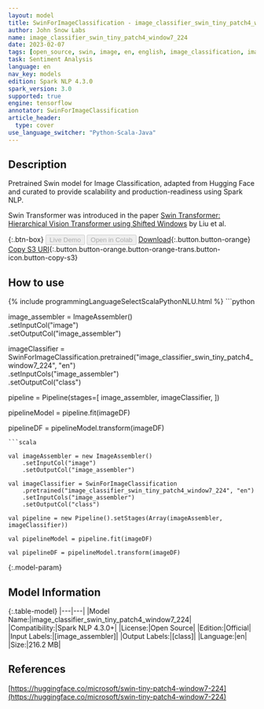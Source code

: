```yaml
---
layout: model
title: SwinForImageClassification - image_classifier_swin_tiny_patch4_window7_224
author: John Snow Labs
name: image_classifier_swin_tiny_patch4_window7_224
date: 2023-02-07
tags: [open_source, swin, image, en, english, image_classification, imagenet, tensorflow]
task: Sentiment Analysis
language: en
nav_key: models
edition: Spark NLP 4.3.0
spark_version: 3.0
supported: true
engine: tensorflow
annotator: SwinForImageClassification
article_header:
  type: cover
use_language_switcher: "Python-Scala-Java"
---
```


## Description

Pretrained Swin model for Image Classification, adapted from Hugging Face and curated to provide scalability and production-readiness using Spark NLP.

Swin Transformer was introduced in the paper [Swin Transformer: Hierarchical Vision Transformer using Shifted Windows](https://arxiv.org/abs/2103.14030) by Liu et al.

{:.btn-box}
<button class="button button-orange" disabled>Live Demo</button>
<button class="button button-orange" disabled>Open in Colab</button>
[Download](https://s3.amazonaws.com/auxdata.johnsnowlabs.com/public/models/image_classifier_swin_tiny_patch4_window7_224_en_4.3.0_3.0_1675783170631.zip){:.button.button-orange}
[Copy S3 URI](s3://auxdata.johnsnowlabs.com/public/models/image_classifier_swin_tiny_patch4_window7_224_en_4.3.0_3.0_1675783170631.zip){:.button.button-orange.button-orange-trans.button-icon.button-copy-s3}

## How to use



<div class="tabs-box" markdown="1">
{% include programmingLanguageSelectScalaPythonNLU.html %}
```python
                
image_assembler = ImageAssembler()\
  .setInputCol("image")\
  .setOutputCol("image_assembler")

imageClassifier = SwinForImageClassification.pretrained("image_classifier_swin_tiny_patch4_window7_224", "en")\
  .setInputCols("image_assembler")\
  .setOutputCol("class")

pipeline = Pipeline(stages=[
  image_assembler,
  imageClassifier,
])

pipelineModel = pipeline.fit(imageDF)

pipelineDF = pipelineModel.transform(imageDF)
```
```scala

val imageAssembler = new ImageAssembler()
    .setInputCol("image")
    .setOutputCol("image_assembler")

val imageClassifier = SwinForImageClassification
    .pretrained("image_classifier_swin_tiny_patch4_window7_224", "en")
    .setInputCols("image_assembler") 
    .setOutputCol("class") 

val pipeline = new Pipeline().setStages(Array(imageAssembler, imageClassifier))

val pipelineModel = pipeline.fit(imageDF)

val pipelineDF = pipelineModel.transform(imageDF)
```
</div>

{:.model-param}
## Model Information

{:.table-model}
|---|---|
|Model Name:|image_classifier_swin_tiny_patch4_window7_224|
|Compatibility:|Spark NLP 4.3.0+|
|License:|Open Source|
|Edition:|Official|
|Input Labels:|[image_assembler]|
|Output Labels:|[class]|
|Language:|en|
|Size:|216.2 MB|

## References

[https://huggingface.co/microsoft/swin-tiny-patch4-window7-224](https://huggingface.co/microsoft/swin-tiny-patch4-window7-224)
